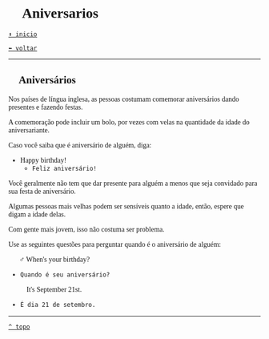 <font face="Calibri">

# 📆 Aniversarios

[`⬆️ inicio`](../../EF%20Route.md)

[`⬅️ voltar`](../Iniciante%202.md)

---

## 📆 Aniversários

Nos países de língua inglesa, as pessoas costumam comemorar aniversários dando presentes e fazendo festas.

A comemoração pode incluir um bolo, por vezes com velas na quantidade da idade do aniversariante.

Caso você saiba que é aniversário de alguém, diga:

+ Happy birthday!
  + `Feliz aniversário!`

Você geralmente não tem que dar presente para alguém a menos que seja convidado para sua festa de aniversário.

Algumas pessoas mais velhas podem ser sensíveis quanto a idade, então, espere que digam a idade delas.

Com gente mais jovem, isso não costuma ser problema.

Use as seguintes questões para perguntar quando é o aniversário de alguém:

🧔🏻‍♂️ When's your birthday?

+ `Quando é seu aniversário?`

👩🏻‍🦰 It's September 21st.

+ `É dia 21 de setembro.`

---

[`^ topo`](#-Aniversarios)
</font>
